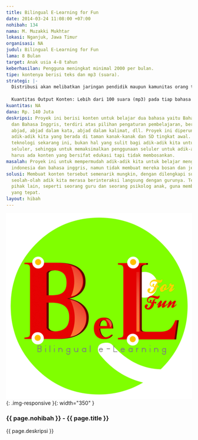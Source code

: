 ```yaml
---
title: Bilingual E-Learning for Fun
date: 2014-03-24 11:08:00 +07:00
nohibah: 134
nama: M. Muzakki Mukhtar
lokasi: Nganjuk, Jawa Timur
organisasi: NA
judul: Bilingual E-Learning for Fun
lama: 8 Bulan
target: Anak usia 4-8 tahun
keberhasilan: Pengguna meningkat minimal 2000 per bulan.
tipe: kontenya berisi teks dan mp3 (suara).
strategi: |-
  Distribusi akan melibatkan jaringan pendidik maupun kamunitas orang tua yang membutuhkan aplikasi ini.

  Kuantitas Output Konten: Lebih dari 100 suara (mp3) pada tiap bahasa
kuantitas: NA
dana: Rp. 140 Juta
deskripsi: Proyek ini berisi konten untuk belajar dua bahasa yaitu Bahasa Indonesia
  dan Bahasa Inggris, terdiri atas pilihan pengaturan pembelajaran, berupa mengenal
  abjad, abjad dalam kata, abjad dalam kalimat, dll. Proyek ini diperuntukkan bagi
  adik-adik kita yang berada di taman kanak-kanak dan SD tingkat awal. Dengan berkembangnya
  teknologi sekarang ini, bukan hal yang sulit bagi adik-adik kita untuk menggunakan
  seluler, sehingga untuk memaksimalkan penggunaan seluler untuk adik-adik kita, maka
  harus ada konten yang bersifat edukasi tapi tidak membosankan.
masalah: Proyek ini untuk mempermudah adik-adik kita untuk belajar mengenal bahasa
  indonesia dan bahasa inggris, namun tidak membuat mereka bosan dan jenuh.
solusi: Membuat konten tersebut semenarik mungkin, dengan dilengkapi suara yang jelas,
  seolah-olah adik kita merasa berinteraksi langsung dengan gurunya. Tentunya melibatkan
  pihak lain, seperti seorang guru dan seorang psikolog anak, guna memberikan masukan
  yang tepat.
layout: hibah
---
```


![134](/static/img/hibahcms/134.png){: .img-responsive }{: width="350" }

### {{ page.nohibah }} - {{ page.title }}

{{ page.deskripsi }}
